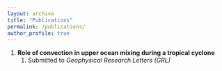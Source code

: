 ```yaml
---
layout: archive
title: "Publications"
permalink: /publications/
author_profile: true
---
```


1. **Role of convection in upper ocean mixing during a tropical cyclone**
    1. Submitted to <var>Geophysical Research Letters (GRL)<var>
